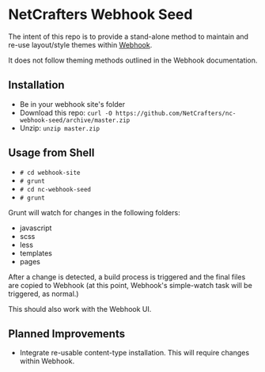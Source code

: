 # NetCrafters Webhook Seed

The intent of this repo is to provide a stand-alone method to maintain and re-use layout/style themes within [Webhook](http://webhook.com).

It does not follow theming methods outlined in the Webhook documentation.

## Installation

* Be in your webhook site's folder
* Download this repo: ```curl -O https://github.com/NetCrafters/nc-webhook-seed/archive/master.zip```
* Unzip: ```unzip master.zip```

## Usage from Shell

* ```# cd webhook-site```
* ```# grunt```
* ```# cd nc-webhook-seed```
* ```# grunt```

Grunt will watch for changes in the following folders:

* javascript
* scss
* less
* templates
* pages

After a change is detected, a build process is triggered and the final files are copied to Webhook (at this point, Webhook's simple-watch task will be triggered, as normal.)

This should also work with the Webhook UI.

## Planned Improvements

* Integrate re-usable content-type installation. This will require changes within Webhook. 


